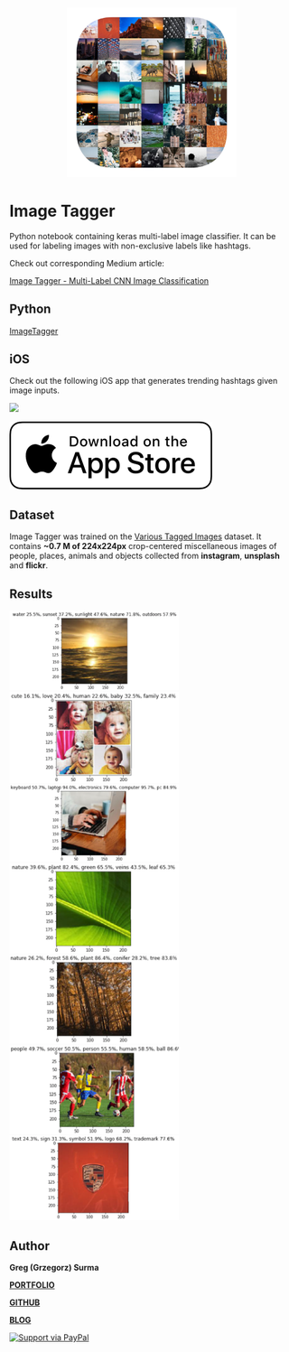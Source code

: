 <h3 align="center">
  <img src="assets/image_tagger_icon_web.png" width="300">
</h3>

# Image Tagger

Python notebook containing keras multi-label image classifier. It can be used for labeling images with non-exclusive labels like hashtags.

Check out corresponding Medium article:

[Image Tagger - Multi-Label CNN Image Classification](https://medium.com/@gsurma/image-tagger-multi-label-cnn-image-classification-5b0a87f0084d)

## Python

[ImageTagger](ImageTagger.ipynb)

## iOS

Check out the following iOS app that generates trending hashtags given image inputs.

[<img src="assets/iOS.gif" width="300">](https://apps.apple.com/pl/app/hashtagram/id1510509546)

[<img src="assets/appstore.png">](https://apps.apple.com/pl/app/hashtagram/id1510509546)



## Dataset
Image Tagger was trained on the  [Various Tagged Images](https://www.kaggle.com/greg115/various-tagged-images) dataset. It contains **~0.7 M of 224x224px** crop-centered miscellaneous images of people, places, animals and objects collected from **instagram**, **unsplash** and **flickr**. 


## Results

<img src="assets/1.png" width="300">
<img src="assets/2.png" width="300">
<img src="assets/3.png" width="300">
<img src="assets/4.png" width="300">
<img src="assets/5.png" width="300">
<img src="assets/6.png" width="300">
<img src="assets/7.png" width="300">

## Author

**Greg (Grzegorz) Surma**

[**PORTFOLIO**](https://gsurma.github.io)

[**GITHUB**](https://github.com/gsurma)

[**BLOG**](https://medium.com/@gsurma)

<a href="https://www.paypal.com/paypalme2/grzegorzsurma115">
  <img alt="Support via PayPal" src="https://cdn.rawgit.com/twolfson/paypal-github-button/1.0.0/dist/button.svg"/>
</a>
